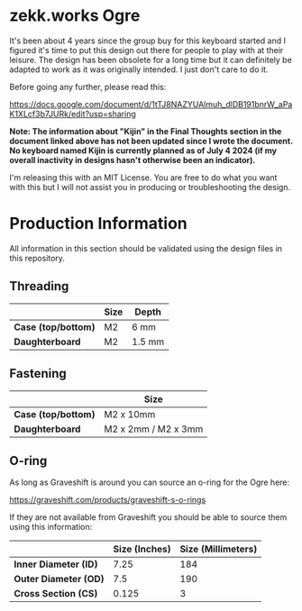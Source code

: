 # zekk.works Ogre

It's been about 4 years since the group buy for this keyboard started and I figured it's time to put this design out there for people to play with at their leisure. The design has been obsolete for a long time but it can definitely be adapted to work as it was originally intended. I just don't care to do it.

Before going any further, please read this:

https://docs.google.com/document/d/1tTJ8NAZYUAlmuh_dlDB191bnrW_aPaK1XLcf3b7JURk/edit?usp=sharing

**Note: The information about "Kijin" in the Final Thoughts section in the document linked above has not been updated since I wrote the document. No keyboard named Kijin is currently planned as of July 4 2024 (if my overall inactivity in designs hasn't otherwise been an indicator).**

I'm releasing this with an MIT License. You are free to do what you want with this but I will not assist you in producing or troubleshooting the design.

# Production Information

All information in this section should be validated using the design files in this repository.

## Threading

|                     | Size | Depth |
| ----------------- | ------------------- | ------------- |
| **Case (top/bottom)** | M2 | 6 mm |
| **Daughterboard**    | M2 | 1.5 mm |

## Fastening

|                     | Size |
| ----------------- | ------------------- |
| **Case (top/bottom)**                  | M2 x 10mm                              |
| **Daughterboard**                      | M2 x 2mm / M2 x 3mm                    |

## O-ring

As long as Graveshift is around you can source an o-ring for the Ogre here:

https://graveshift.com/products/graveshift-s-o-rings

If they are not available from Graveshift you should be able to source them using this information:

|  | Size (Inches) | Size (Millimeters) |
| ------------------- | --- | --- |
| **Inner Diameter (ID)**                    | 7.25 | 184 |
| **Outer Diameter (OD)**                   | 7.5 | 190 |
| **Cross Section (CS)**                     | 0.125 | 3 |
